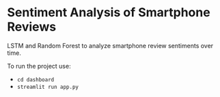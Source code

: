 # Sentiment Analysis of Smartphone Reviews

 LSTM and Random Forest to analyze smartphone review sentiments over time.
 
 To run the project use:
 
 - ``cd dashboard``
 - ``streamlit run app.py``

